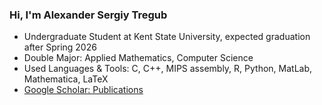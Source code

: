 ### Hi, I'm Alexander Sergiy Tregub
- Undergraduate Student at Kent State University, expected graduation after Spring 2026
- Double Major: Applied Mathematics, Computer Science
- Used Languages & Tools: C, C++, MIPS assembly, R, Python, MatLab, Mathematica, LaTeX
- [Google Scholar: Publications](https://scholar.google.com/citations?user=yvmxP5MAAAAJ&hl=en)
